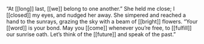 “At [[long]] last, [[we]] belong to one another.” She held me close; I [[closed]] my eyes, and nudged her away. She simpered and reached a hand to the sunrays, grazing the sky with a beam of [[bright]] flowers. “Your [[word]] is your bond. May you [[come]] whenever you’re free, to [[fulfill]] our sunrise oath. Let’s think of the [[future]] and speak of the past.”